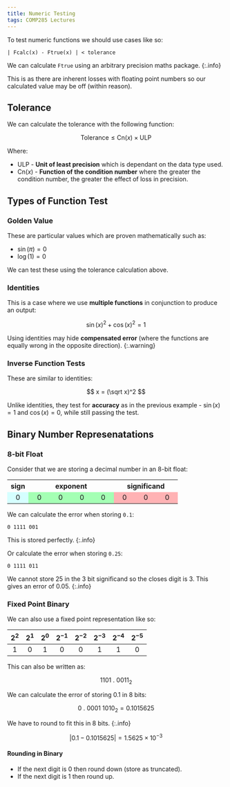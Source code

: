 ```yaml
---
title: Numeric Testing
tags: COMP285 Lectures
---
```


To test numeric functions we should use cases like so:

```
| Fcalc(x) - Ftrue(x) | < tolerance
```

We can calculate `Ftrue` using an arbitrary precision maths package.
{:.info}

This is as there are inherent losses with floating point numbers so our calculated value may be off (within reason).

## Tolerance
We can calculate the tolerance with the following function:

$$
\text{Tolerance} \leq \text{Cn}(x) \times \text{ULP}
$$

Where:

* $\text{ULP}$ - **Unit of least precision** which is dependant on the data type used.
* $\text{Cn}(x)$ - **Function of the condition number** where the greater the condition number, the greater the effect of loss in precision.

## Types of Function Test
### Golden Value
These are particular values which are proven mathematically such as:

* $\sin(\pi) = 0$
* $\log(1) = 0$

We can test these using the tolerance calculation above.

### Identities
This is a case where we use **multiple functions** in conjunction to produce an output:

$$
\sin(x)^2+\cos(x)^2=1
$$

Using identities may hide **compensated error** (where the functions are equally wrong in the opposite direction).
{:.warning}

### Inverse Function Tests
These are similar to identities:

$$
x = (\sqrt x)^2
$$

Unlike identities, they test for **accuracy** as in the previous example - $\sin(x)=1$ and $\cos(x)=0$, while still passing the test.

## Binary Number Represenatations
### 8-bit Float
Consider that we are storing a decimal number in an 8-bit float:

<table style="text-align: center">
<tbody><tr>
<th width="12.5%">sign
</th>
<th colspan="4" width="50%">exponent
</th>
<th colspan="3" width="37.5%">significand
</th></tr>
<tr>
<td style="background: #d5ffff">0
</td>
<td style="background: #a4ffb4">0
</td>
<td style="background: #a4ffb4">0
</td>
<td style="background: #a4ffb4">0
</td>
<td style="background: #a4ffb4">0
</td>
<td style="background: #ffb2b4">0
</td>
<td style="background: #ffb2b4">0
</td>
<td style="background: #ffb2b4">0
</td></tr></tbody></table>

We can calculate the error when storing `0.1`:

```
0 1111 001
```

This is stored perfectly.
{:.info}

Or calculate the error when storing `0.25`:

```
0 1111 011
```

We cannot store 25 in the 3 bit significand so the closes digit is 3. This gives an error of 0.05.
{:.info}

### Fixed Point Binary
We can also use a fixed point representation like so:

| $2^2$ | $2^1$ | $2^0$ | $2^{-1}$ | $2^{-2}$ | $2^{-3}$ | $2^{-4}$ | $2^{-5}$ |
| :-: | :-: | :-: | :-: | :-: | :-: | :-: | :-: |
| 1 | 0 | 1 | 0 | 0 | 1 | 1 | 0|

This can also be written as:

$$
1101\ .\ 0011_2
$$

We can calculate the error of storing 0.1 in 8 bits:

$$
0\ .\ 0001\ 1010_2 = 0.1015625
$$

We have to round to fit this in 8 bits.
{:.info}

$$
\vert0.1 - 0.1015625\vert = 1.5625{\times}10^{-3}
$$

#### Rounding in Binary

* If the next digit is 0 then round down (store as truncated).
* If the next digit is 1 then round up.